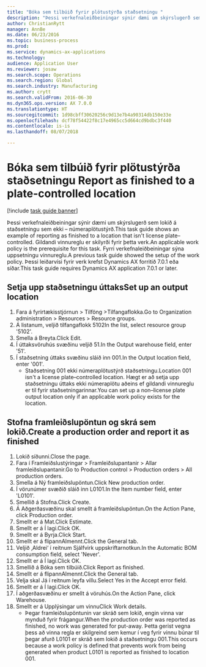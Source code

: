 ```yaml
--- 
title: "Bóka sem tilbúið fyrir plötustýrða staðsetningu "
description: "Þessi verkefnaleiðbeiningar sýnir dæmi um skýrslugerð sem lokið á staðsetningu sem ekki – númeraplötustýrð."
author: ChristianRytt
manager: AnnBe
ms.date: 06/23/2016
ms.topic: business-process
ms.prod: 
ms.service: dynamics-ax-applications
ms.technology: 
audience: Application User
ms.reviewer: josaw
ms.search.scope: Operations
ms.search.region: Global
ms.search.industry: Manufacturing
ms.author: crytt
ms.search.validFrom: 2016-06-30
ms.dyn365.ops.version: AX 7.0.0
ms.translationtype: HT
ms.sourcegitcommit: 1d98cbff30620256c9d13e7b4a90314db150e33e
ms.openlocfilehash: dcf78f54422f8c17e4965cc5d664cd9bdbc3f440
ms.contentlocale: is-is
ms.lasthandoff: 08/07/2018

---
```

# <a name="report-as-finished-to-a-plate-controlled-location"></a><span data-ttu-id="1d5cb-103">Bóka sem tilbúið fyrir plötustýrða staðsetningu </span><span class="sxs-lookup"><span data-stu-id="1d5cb-103">Report as finished to a plate-controlled location</span></span> 

[!include [task guide banner](../../includes/task-guide-banner.md)]

<span data-ttu-id="1d5cb-104">Þessi verkefnaleiðbeiningar sýnir dæmi um skýrslugerð sem lokið á staðsetningu sem ekki – númeraplötustýrð.</span><span class="sxs-lookup"><span data-stu-id="1d5cb-104">This task guide shows an example of reporting as finished to a location that isn't license plate–controlled.</span></span> <span data-ttu-id="1d5cb-105">Gildandi vinnureglu er skilyrði fyrir þetta verk.</span><span class="sxs-lookup"><span data-stu-id="1d5cb-105">An applicable work policy is the prerequisite for this task.</span></span> <span data-ttu-id="1d5cb-106">Fyrri verkefnaleiðbeiningar sýna uppsetningu vinnureglu.</span><span class="sxs-lookup"><span data-stu-id="1d5cb-106">A previous task guide showed the setup of the work policy.</span></span> <span data-ttu-id="1d5cb-107">Þessi leiðarvísi fyrir verk krefst Dynamics AX forritið 7.0.1 eða síðar.</span><span class="sxs-lookup"><span data-stu-id="1d5cb-107">This task guide requires Dynamics AX application 7.0.1 or later.</span></span>




## <a name="set-up-an-output-location"></a><span data-ttu-id="1d5cb-108">Setja upp staðsetningu úttaks</span><span class="sxs-lookup"><span data-stu-id="1d5cb-108">Set up an output location</span></span>
1. <span data-ttu-id="1d5cb-109">Fara á fyrirtækisstjórnun > Tilföng >Tilfangaflokka.</span><span class="sxs-lookup"><span data-stu-id="1d5cb-109">Go to Organization administration > Resources > Resource groups.</span></span>
2. <span data-ttu-id="1d5cb-110">Á listanum, veljið tilfangaflokk 5102</span><span class="sxs-lookup"><span data-stu-id="1d5cb-110">In the list, select resource group '5102'.</span></span>
3. <span data-ttu-id="1d5cb-111">Smella á Breyta.</span><span class="sxs-lookup"><span data-stu-id="1d5cb-111">Click Edit.</span></span>
4. <span data-ttu-id="1d5cb-112">Í úttaksvöruhús svæðinu veljið 51.</span><span class="sxs-lookup"><span data-stu-id="1d5cb-112">In the Output warehouse field, enter '51'.</span></span>
5. <span data-ttu-id="1d5cb-113">Í staðsetning úttaks svæðinu sláið inn 001.</span><span class="sxs-lookup"><span data-stu-id="1d5cb-113">In the Output location field, enter '001'.</span></span>
    * <span data-ttu-id="1d5cb-114">Staðsetning 001 ekki númeraplötustýrð staðsetningu.</span><span class="sxs-lookup"><span data-stu-id="1d5cb-114">Location 001 isn't a license plate–controlled location.</span></span> <span data-ttu-id="1d5cb-115">Hægt er að setja upp staðsetningu úttaks ekki númeraplötu aðeins ef gildandi vinnureglu er til fyrir staðsetningarinnar.</span><span class="sxs-lookup"><span data-stu-id="1d5cb-115">You can set up a non–license plate output location only if an applicable work policy exists for the location.</span></span>  

## <a name="create-a-production-order-and-report-it-as-finished"></a><span data-ttu-id="1d5cb-116">Stofna framleiðslupöntun og skrá sem lokið.</span><span class="sxs-lookup"><span data-stu-id="1d5cb-116">Create a production order and report it as finished</span></span>
1. <span data-ttu-id="1d5cb-117">Lokið síðunni.</span><span class="sxs-lookup"><span data-stu-id="1d5cb-117">Close the page.</span></span>
2. <span data-ttu-id="1d5cb-118">Fara í Framleiðslustýringar > Framleiðslupantanir > Allar framleiðslupantanir.</span><span class="sxs-lookup"><span data-stu-id="1d5cb-118">Go to Production control > Production orders > All production orders.</span></span>
3. <span data-ttu-id="1d5cb-119">Smella á Ný framleiðslupöntun.</span><span class="sxs-lookup"><span data-stu-id="1d5cb-119">Click New production order.</span></span>
4. <span data-ttu-id="1d5cb-120">Í vörunúmer svæðið sláið inn L0101.</span><span class="sxs-lookup"><span data-stu-id="1d5cb-120">In the Item number field, enter 'L0101'.</span></span>
5. <span data-ttu-id="1d5cb-121">Smellið á Stofna.</span><span class="sxs-lookup"><span data-stu-id="1d5cb-121">Click Create.</span></span>
6. <span data-ttu-id="1d5cb-122">Á Aðgerðasvæðinu skal smellt á framleiðslupöntun.</span><span class="sxs-lookup"><span data-stu-id="1d5cb-122">On the Action Pane, click Production order.</span></span>
7. <span data-ttu-id="1d5cb-123">Smellt er á Mat.</span><span class="sxs-lookup"><span data-stu-id="1d5cb-123">Click Estimate.</span></span>
8. <span data-ttu-id="1d5cb-124">Smellt er á Í lagi.</span><span class="sxs-lookup"><span data-stu-id="1d5cb-124">Click OK.</span></span>
9. <span data-ttu-id="1d5cb-125">Smellt er á Byrja.</span><span class="sxs-lookup"><span data-stu-id="1d5cb-125">Click Start.</span></span>
10. <span data-ttu-id="1d5cb-126">Smellt er á flipannAlmennt.</span><span class="sxs-lookup"><span data-stu-id="1d5cb-126">Click the General tab.</span></span>
11. <span data-ttu-id="1d5cb-127">Veljið ‚Aldrei‘ í reitnum Sjálfvirk uppskriftarnotkun.</span><span class="sxs-lookup"><span data-stu-id="1d5cb-127">In the Automatic BOM consumption field, select 'Never'.</span></span>
12. <span data-ttu-id="1d5cb-128">Smellt er á Í lagi.</span><span class="sxs-lookup"><span data-stu-id="1d5cb-128">Click OK.</span></span>
13. <span data-ttu-id="1d5cb-129">Smellið á Bóka sem tilbúið.</span><span class="sxs-lookup"><span data-stu-id="1d5cb-129">Click Report as finished.</span></span>
14. <span data-ttu-id="1d5cb-130">Smellt er á flipannAlmennt.</span><span class="sxs-lookup"><span data-stu-id="1d5cb-130">Click the General tab.</span></span>
15. <span data-ttu-id="1d5cb-131">Velja skal Já í reitnum leyfa villu.</span><span class="sxs-lookup"><span data-stu-id="1d5cb-131">Select Yes in the Accept error field.</span></span>
16. <span data-ttu-id="1d5cb-132">Smellt er á Í lagi.</span><span class="sxs-lookup"><span data-stu-id="1d5cb-132">Click OK.</span></span>
17. <span data-ttu-id="1d5cb-133">Í aðgerðasvæðinu er smellt á vöruhús.</span><span class="sxs-lookup"><span data-stu-id="1d5cb-133">On the Action Pane, click Warehouse.</span></span>
18. <span data-ttu-id="1d5cb-134">Smellt er á Upplýsingar um vinnu</span><span class="sxs-lookup"><span data-stu-id="1d5cb-134">Click Work details.</span></span>
    * <span data-ttu-id="1d5cb-135">Þegar framleiðslupöntunin var skráð sem lokið, engin vinna var mynduð fyrir frágangur.</span><span class="sxs-lookup"><span data-stu-id="1d5cb-135">When the production order was reported as finished, no work was generated for put-away.</span></span> <span data-ttu-id="1d5cb-136">Þetta gerist vegna þess að vinna regla er skilgreind sem kemur í veg fyrir vinnu búnar til þegar afurð L0101 er skráð sem lokið á staðsetningu 001.</span><span class="sxs-lookup"><span data-stu-id="1d5cb-136">This occurs because a work policy is defined that prevents work from being generated when product L0101 is reported as finished to location 001.</span></span>  


